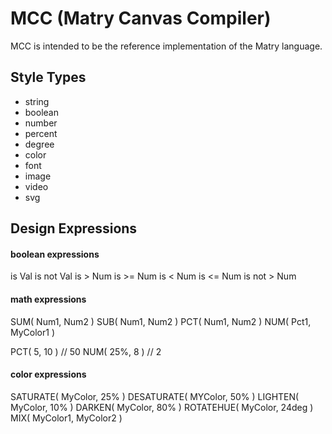# MCC (Matry Canvas Compiler)

MCC is intended to be the reference implementation of the Matry language.

## Style Types

- string
- boolean
- number
- percent
- degree
- color
- font
- image
- video
- svg

## Design Expressions

#### boolean expressions

is Val
is not Val
is > Num
is >= Num
is < Num
is <= Num
is not > Num

#### math expressions

SUM( Num1, Num2 )
SUB( Num1, Num2 )
PCT( Num1, Num2 )
NUM( Pct1, MyColor1 )

PCT( 5, 10 ) // 50
NUM( 25%, 8 ) // 2

#### color expressions

SATURATE( MyColor, 25% )
DESATURATE( MYColor, 50% )
LIGHTEN( MyColor, 10% )
DARKEN( MyColor, 80% )
ROTATEHUE( MyColor, 24deg )
MIX( MyColor1, MyColor2 )
